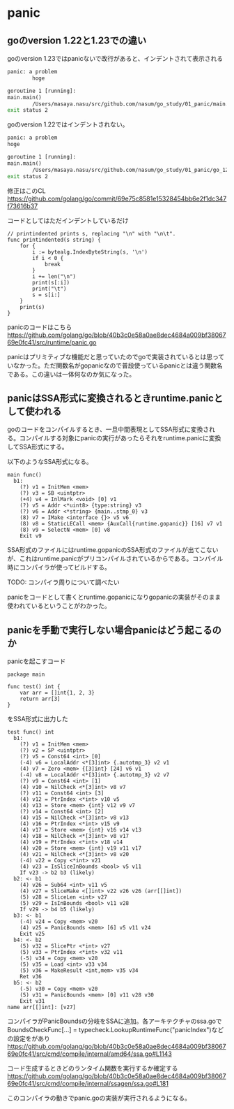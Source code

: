 # panic

## goのversion 1.22と1.23での違い

goのversion 1.23ではpanicないで改行があると、インデントされて表示される

```cmd
panic: a problem
        hoge

goroutine 1 [running]:
main.main()
        /Users/masaya.nasu/src/github.com/nasum/go_study/01_panic/main.go:4 +0x2c
exit status 2
```

goのversion 1.22ではインデントされない。

```cmd
panic: a problem
hoge

goroutine 1 [running]:
main.main()
        /Users/masaya.nasu/src/github.com/nasum/go_study/01_panic/go_122/main.go:4 +0x2c
exit status 2
```

修正はこのCL
https://github.com/golang/go/commit/69e75c8581e15328454bb6e2f1dc347f73616b37

コードとしてはただインデントしているだけ

```
// printindented prints s, replacing "\n" with "\n\t".
func printindented(s string) {
	for {
		i := bytealg.IndexByteString(s, '\n')
		if i < 0 {
			break
		}
		i += len("\n")
		print(s[:i])
		print("\t")
		s = s[i:]
	}
	print(s)
}
```

panicのコードはこちら
https://github.com/golang/go/blob/40b3c0e58a0ae8dec4684a009bf3806769e0fc41/src/runtime/panic.go

panicはプリミティブな機能だと思っていたのでgoで実装されているとは思っていなかった。ただ関数名がgopanicなので普段使っているpanicとは違う関数名である。この違いは一体何なのか気になった。

## panicはSSA形式に変換されるときruntime.panicとして使われる

goのコードをコンパイルするとき、一旦中間表現としてSSA形式に変換される。コンパイルする対象にpanicの実行があったらそれをruntime.panicに変換してSSA形式にする。

以下のようなSSA形式になる。

```
main func()
  b1:
    (?) v1 = InitMem <mem>
    (?) v3 = SB <uintptr>
    (+4) v4 = InlMark <void> [0] v1
    (?) v5 = Addr <*uint8> {type:string} v3
    (?) v6 = Addr <*string> {main..stmp_0} v3
    (8) v7 = IMake <interface {}> v5 v6
    (8) v8 = StaticLECall <mem> {AuxCall{runtime.gopanic}} [16] v7 v1
    (8) v9 = SelectN <mem> [0] v8
    Exit v9

```

SSA形式のファイルにはruntime.gopanicのSSA形式のファイルが出てこないが、これはruntime.panicがプリコンパイルされているからである。コンパイル時にコンパイラが使ってビルドする。

TODO: コンパイラ周りについて調べたい

panicをコードとして書くとruntime.gopanicになりgopanicの実装がそのまま使われているということがわかった。

## panicを手動で実行しない場合panicはどう起こるのか

panicを起こすコード

```
package main

func test() int {
	var arr = []int{1, 2, 3}
	return arr[3]
}
```

をSSA形式に出力した

```
test func() int
  b1:
    (?) v1 = InitMem <mem>
    (?) v2 = SP <uintptr>
    (?) v5 = Const64 <int> [0]
    (-4) v6 = LocalAddr <*[3]int> {.autotmp_3} v2 v1
    (4) v7 = Zero <mem> {[3]int} [24] v6 v1
    (-4) v8 = LocalAddr <*[3]int> {.autotmp_3} v2 v7
    (?) v9 = Const64 <int> [1]
    (4) v10 = NilCheck <*[3]int> v8 v7
    (?) v11 = Const64 <int> [3]
    (4) v12 = PtrIndex <*int> v10 v5
    (4) v13 = Store <mem> {int} v12 v9 v7
    (?) v14 = Const64 <int> [2]
    (4) v15 = NilCheck <*[3]int> v8 v13
    (4) v16 = PtrIndex <*int> v15 v9
    (4) v17 = Store <mem> {int} v16 v14 v13
    (4) v18 = NilCheck <*[3]int> v8 v17
    (4) v19 = PtrIndex <*int> v18 v14
    (4) v20 = Store <mem> {int} v19 v11 v17
    (4) v21 = NilCheck <*[3]int> v8 v20
    (-4) v22 = Copy <*int> v21
    (4) v23 = IsSliceInBounds <bool> v5 v11
    If v23 -> b2 b3 (likely)
  b2: <- b1
    (4) v26 = Sub64 <int> v11 v5
    (4) v27 = SliceMake <[]int> v22 v26 v26 (arr[[]int])
    (5) v28 = SliceLen <int> v27
    (5) v29 = IsInBounds <bool> v11 v28
    If v29 -> b4 b5 (likely)
  b3: <- b1
    (-4) v24 = Copy <mem> v20
    (4) v25 = PanicBounds <mem> [6] v5 v11 v24
    Exit v25
  b4: <- b2
    (5) v32 = SlicePtr <*int> v27
    (5) v33 = PtrIndex <*int> v32 v11
    (-5) v34 = Copy <mem> v20
    (5) v35 = Load <int> v33 v34
    (5) v36 = MakeResult <int,mem> v35 v34
    Ret v36
  b5: <- b2
    (-5) v30 = Copy <mem> v20
    (5) v31 = PanicBounds <mem> [0] v11 v28 v30
    Exit v31
name arr[[]int]: [v27]

```

コンパイラがPanicBoundsの分岐をSSAに追加。各アーキテクチャのssa.goで
BoundsCheckFunc[...] = typecheck.LookupRuntimeFunc("panicIndex")などの設定をがあり
https://github.com/golang/go/blob/40b3c0e58a0ae8dec4684a009bf3806769e0fc41/src/cmd/compile/internal/amd64/ssa.go#L1143

コード生成するときどのランタイム関数を実行するか確定する
https://github.com/golang/go/blob/40b3c0e58a0ae8dec4684a009bf3806769e0fc41/src/cmd/compile/internal/ssagen/ssa.go#L181

このコンパイラの動きでpanic.goの実装が実行されるようになる。